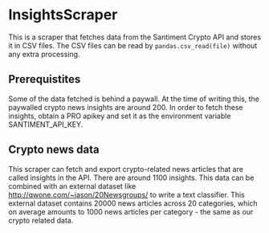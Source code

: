 # InsightsScraper

This is a scraper that fetches data from the Santiment Crypto API and stores it in CSV files.
The CSV files can be read by `pandas.csv_read(file)` without any extra processing.

## Prerequistites

Some of the data fetched is behind a paywall. At the time of writing this, the paywalled crypto news insights are
around 200.
In order to fetch these insights, obtain a PRO apikey and set it as the environment variable SANTIMENT_API_KEY.

## Crypto news data

This scraper can fetch and export crypto-related news articles that are called insights in the API.
There are around 1100 insights. This data can be combined with an external dataset like http://qwone.com/~jason/20Newsgroups/
to write a text classifier. This external dataset contains 20000 news articles across 20 categories,
which on average amounts to 1000 news articles per category - the same as our crypto related data.
